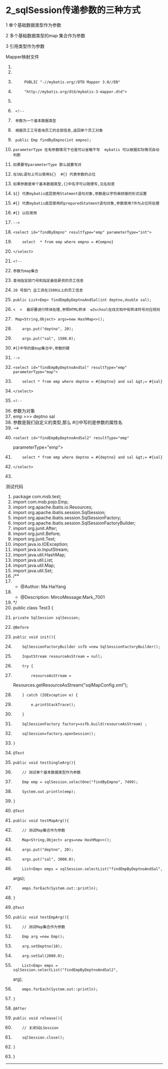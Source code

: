 ﻿
# 2_sqlSession传递参数的三种方式

1 单个基础数据类型作为参数 

2 多个基础数据类型的map 集合作为参数 

3 引用类型作为参数 




Mapper映射文件 




1.  <?xml version="1.0" encoding="UTF-8" ?>
2.  <!DOCTYPE mapper
3.          PUBLIC "-//mybatis.org//DTD Mapper 3.0//EN"
4.          "http://mybatis.org/dtd/mybatis-3-mapper.dtd">
5.  <mapper namespace="EmpMapper2">
6.      <!--
7.      参数为一个基本数据类型
8.      根据员工工号查询员工的全部信息,返回单个员工对象
9.      public Emp findByEmpno(int empno);
10.     parameterType 在有参数情况下也是可以省略不写  mybatis 可以根据实际情况自动判断
11.     如果要写parameterType 那么就要写对
12.     在SQL语句上可以使用${}  #{} 代表参数的占位
13.     如果参数是单个基本数据类型,{}中名字可以随便写,见名知意
14.     ${} 代表mybatis底层使用Statment语句对象,参数是以字符串拼接的形式设置
15.     #{} 代表mybatis底层使用的preparedStatment语句对象,参数使用?作为占位符处理
16.     #{} 以后常用
17.     -->
18.     <select id="findByEmpno" resultType="emp" parameterType="int">
19.         select  * from emp where empno = #{empno}
20.     </select>
21.     <!--
22.     参数为map集合
23.     查询指定部门号和指定最低薪资的员工信息
24.     20 号部门 且工资在1500以上的员工信息
25.     public List<Emp> findEmpByDeptnoAndSal(int deptno,double sal);
26.     <  >  最好要进行转译处理,参照HTML转译  w3school在线文档中有转译符号对应规则
27.      Map<String,Object> args=new HashMap<>();
28.         args.put("deptno", 20);
29.         args.put("sal", 1500.0);
30.     #{}中写的是map集合中,参数的键
31.     -->
32.     <select id="findEmpByDeptnoAndSal" resultType="emp" parameterType="map">
33.         select * from emp where deptno = #{deptno} and sal &gt;= #{sal}
34.     </select>
35.     <!--
36.    参数为对象
37.    emp >>>  deptno   sal
38.    参数是我们自定义的类型,那么 #{}中写的是参数的属性名
39.    -->
40.     <select id="findEmpByDeptnoAndSal2" resultType="emp"
    parameterType="emp">
41.         select * from emp where deptno = #{deptno} and sal &gt;= #{sal}
42.     </select>
43. </mapper>

 

测试代码 




1.  package com.msb.test;
2.  import com.msb.pojo.Emp;
3.  import org.apache.ibatis.io.Resources;
4.  import org.apache.ibatis.session.SqlSession;
5.  import org.apache.ibatis.session.SqlSessionFactory;
6.  import org.apache.ibatis.session.SqlSessionFactoryBuilder;
7.  import org.junit.After;
8.  import org.junit.Before;
9.  import org.junit.Test;
10. import java.io.IOException;
11. import java.io.InputStream;
12. import java.util.HashMap;
13. import java.util.List;
14. import java.util.Map;
15. import java.util.Set;
16. /**
17.  * @Author: Ma HaiYang
18.  * @Description: MircoMessage:Mark_7001
19.  */
20. public class Test3 {
21.     private SqlSession sqlSession;
22.     @Before
23.     public void init(){
24.         SqlSessionFactoryBuilder ssfb =new SqlSessionFactoryBuilder();
25.         InputStream resourceAsStream = null;
26.         try {
27.             resourceAsStream =
    Resources.getResourceAsStream("sqlMapConfig.xml");
28.         } catch (IOException e) {
29.             e.printStackTrace();
30.         }
31.         SqlSessionFactory factory=ssfb.build(resourceAsStream) ;
32.         sqlSession=factory.openSession();
33.     }
34.     @Test
35.     public void testSingleArg(){
36.         // 测试单个基本数据类型作为参数
37.         Emp emp = sqlSession.selectOne("findByEmpno", 7499);
38.         System.out.println(emp);
39.     }
40.     @Test
41.     public void testMapArg(){
42.         // 测试Map集合作为参数
43.         Map<String,Object> args=new HashMap<>();
44.         args.put("deptno", 20);
45.         args.put("sal", 3000.0);
46.         List<Emp> emps = sqlSession.selectList("findEmpByDeptnoAndSal",
    args);
47.         emps.forEach(System.out::println);
48.     }
49.     @Test
50.     public void testEmpArg(){
51.         // 测试Map集合作为参数
52.         Emp arg =new Emp();
53.         arg.setDeptno(10);
54.         arg.setSal(2000.0);
55.         List<Emp> emps = sqlSession.selectList("findEmpByDeptnoAndSal2",
    arg);
56.         emps.forEach(System.out::println);
57.     }
58.     @After
59.     public void release(){
60.         // 关闭SQLSession
61.         sqlSession.close();
62.     }
63. }

 























































































------------------------------------------------------------

